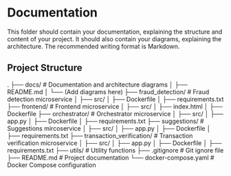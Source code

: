 # Documentation

This folder should contain your documentation, explaining the structure and content of your project. It should also contain your diagrams, explaining the architecture. The recommended writing format is Markdown.


## Project Structure
.
├── docs/                     # Documentation and architecture diagrams
│   ├── README.md
│   └── (Add diagrams here)
├── fraud_detection/          # Fraud detection microservice
│   ├── src/
│   ├── Dockerfile
│   ├── requirements.txt
├── frontend/                 # Frontend microservice
│   ├── src/
│   ├── index.html
│   ├── Dockerfile
├── orchestrator/             # Orchestrator microservice
│   ├── src/
│   ├── app.py
│   ├── Dockerfile
│   ├── requirements.txt
├── suggestions/              # Suggestions mircoservice
│   ├── src/
│   ├── app.py
│   ├── Dockerfile
│   ├── requirements.txt
├── transaction_verification/ # Transaction verification microservice
│   ├── src/
│   ├── app.py
│   ├── Dockerfile
│   ├── requirements.txt
├── utils/                    # Utility functions
├── .gitignore                # Git ignore file
├── README.md                 # Project documentation
└── docker-compose.yaml       # Docker Compose configuration
